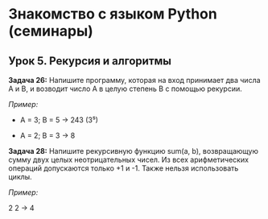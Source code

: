 # Знакомство с языком Python (семинары)

## Урок 5. Рекурсия и алгоритмы

**Задача 26:** Напишите программу, которая на вход принимает два числа A и B, и возводит число А в целую степень B с помощью рекурсии.

*Пример:*

- A = 3; B = 5 -> 243 (3⁵)

- A = 2; B = 3 -> 8

**Задача 28:** Напишите рекурсивную функцию sum(a, b), возвращающую сумму двух целых неотрицательных чисел. Из всех арифметических операций допускаются только +1 и -1. Также нельзя использовать циклы.

*Пример:*

2 2 -> 4
